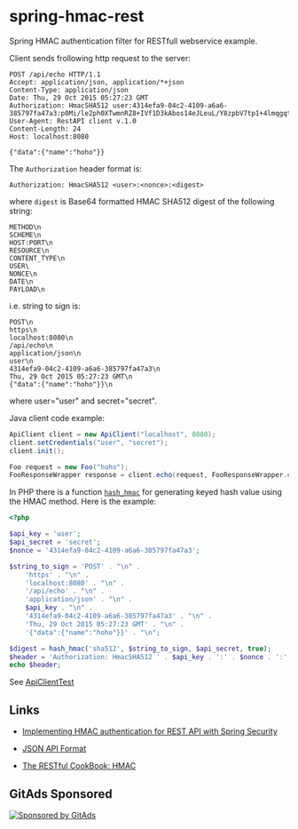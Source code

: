 # spring-hmac-rest
Spring HMAC authentication filter for RESTfull webservice example.

Client sends frollowing http request to the server:

    POST /api/echo HTTP/1.1
    Accept: application/json, application/*+json
    Content-Type: application/json
    Date: Thu, 29 Oct 2015 05:27:23 GMT
    Authorization: HmacSHA512 user:4314efa9-04c2-4109-a6a6-385797fa47a3:p0Mi/le2ph0XTwmnRZ8+IVf1D3kAbos14eJLeuL/Y8zpbV7tp1+4lmqgqtU9Z6XlBa3YylMD+Mdu+4RNcc6Y5w==
    User-Agent: RestAPI client v.1.0
    Content-Length: 24
    Host: localhost:8080
    
    {"data":{"name":"hoho"}}

The `Authorization` header format is:

    Authorization: HmacSHA512 <user>:<nonce>:<digest>
    
where `digest` is Base64 formatted HMAC SHA512 digest of the following string: 
 
    METHOD\n
    SCHEME\n
    HOST:PORT\n
    RESOURCE\n
    CONTENT_TYPE\n
    USER\
    NONCE\n
    DATE\n
    PAYLOAD\n

i.e. string to sign is:
            
    POST\n
    https\n
    localhost:8080\n
    /api/echo\n
    application/json\n
    user\n
    4314efa9-04c2-4109-a6a6-385797fa47a3\n
    Thu, 29 Oct 2015 05:27:23 GMT\n
    {"data":{"name":"hoho"}}\n

where user="user" and secret="secret".

Java client code example:

~~~java
ApiClient client = new ApiClient("localhost", 8080);
client.setCredentials("user", "secret");
client.init();

Foo request = new Foo("hoho");
FooResponseWrapper response = client.echo(request, FooResponseWrapper.class);
~~~

In PHP there is a function [`hash_hmac`][hash_hmac] for generating keyed hash value using the HMAC method. Here is the example:

~~~php
<?php

$api_key = 'user';
$api_secret = 'secret';
$nonce = '4314efa9-04c2-4109-a6a6-385797fa47a3';

$string_to_sign = 'POST' . "\n" .
    'https' . "\n" .
    'localhost:8080' . "\n" .
    '/api/echo' . "\n" .
    'application/json' . "\n" .
    $api_key . "\n" .
    '4314efa9-04c2-4109-a6a6-385797fa47a3' . "\n" .
    'Thu, 29 Oct 2015 05:27:23 GMT' . "\n" .
    '{"data":{"name":"hoho"}}' . "\n";

$digest = hash_hmac('sha512', $string_to_sign, $api_secret, true);
$header = 'Authorization: HmacSHA512 ' . $api_key . ':' . $nonce . ':' . base64_encode($digest);
echo $header;
~~~

See [ApiClientTest](src/test/php/ApiClientTest.php)

## Links

*  [Implementing HMAC authentication for REST API with Spring Security](http://www.massimilianosciacco.com/implementing-hmac-authentication-rest-api-spring-security)

* [JSON API Format](http://jsonapi.org/format)
* [The RESTful CookBook: HMAC](http://restcookbook.com/Basics/loggingin/)

[hash_hmac]:  http://php.net/manual/en/function.hash-hmac.php
[hash_algos]: http://php.net/manual/en/function.hash-algos.php


## GitAds Sponsored
[![Sponsored by GitAds](https://gitads.dev/v1/ad-serve?source=arnabnandy7/spring-hmac-rest@github)](https://gitads.dev/v1/ad-track?source=arnabnandy7/spring-hmac-rest@github)


